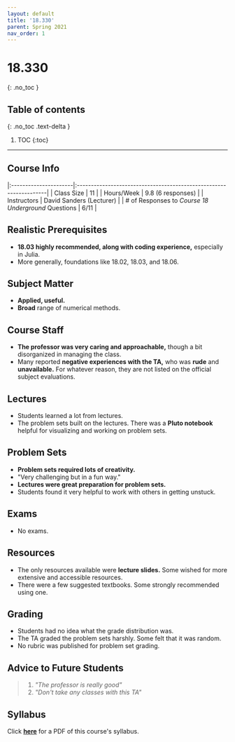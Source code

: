 ```yaml
---
layout: default
title: '18.330'
parent: Spring 2021
nav_order: 1
---
```


# 18.330
{: .no_toc }

## Table of contents
{: .no_toc .text-delta }

1. TOC
{:toc}

---

## Course Info

|:----------------------|:-------------------------------------------------------------------|
| Class Size            | 11                                                                 |
| Hours/Week            | 9.8 (6 responses)                                                 | 
| Instructors           | David Sanders (Lecturer) |
| # of Responses to *Course 18 Underground* Questions  | 6/11 |

## Realistic Prerequisites
* **18.03 highly recommended, along with coding experience,** especially in Julia.
* More generally, foundations like 18.02, 18.03, and 18.06.

## Subject Matter
* **Applied, useful.**
* **Broad** range of numerical methods.

## Course Staff
* **The professor was very caring and approachable,** though a bit disorganized in managing the class.
* Many reported **negative experiences with the TA,** who was **rude** and **unavailable.** For whatever reason, they are not listed on the official subject evaluations.

## Lectures
* Students learned a lot from lectures.
* The problem sets built on the lectures. There was a **Pluto notebook** helpful for visualizing and working on problem sets.

## Problem Sets
* **Problem sets required lots of creativity.**
* "Very challenging but in a fun way."
* **Lectures were great preparation for problem sets.**
* Students found it very helpful to work with others in getting unstuck.

## Exams
* No exams.

## Resources
* The only resources available were **lecture slides.** Some wished for more extensive and accessible resources.
* There were a few suggested textbooks. Some strongly recommended using one.

## Grading
* Students had no idea what the grade distribution was.
* The TA graded the problem sets harshly. Some felt that it was random.
* No rubric was published for problem set grading.

## Advice to Future Students
> 1. *"The professor is really good"*
> 2. *"Don't take any classes with this TA"*

## Syllabus
Click [**here**](https://web.archive.org/web/20210724141151/https://github.com/mitmath/18330/blob/spring21/syllabus.md) for a PDF of this course's syllabus.